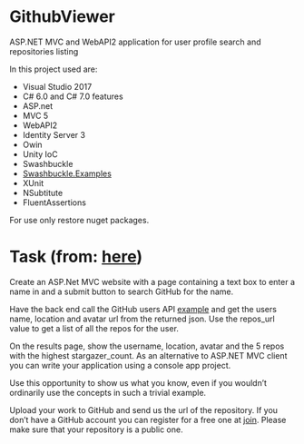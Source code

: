 # GithubViewer

ASP.NET MVC and WebAPI2 application for user profile search and repositories listing

In this project used are:

* Visual Studio 2017 
* C# 6.0 and C# 7.0 features
* ASP.net
* MVC 5
* WebAPI2
* Identity Server 3
* Owin
* Unity IoC
* Swashbuckle
* [Swashbuckle.Examples](https://github.com/mattfrear/Swashbuckle.Examples)
* XUnit
* NSubtitute
* FluentAssertions

For use only restore nuget packages.



# Task (from: [here](https://github.com/sdesyllas/github-explorer/blob/master/README.md))
Create an ASP.Net MVC website with a page containing a text box to enter a name in and a submit button to search GitHub for the name.

Have the back end call the GitHub users API [example](https://api.github.com/users/meanin) and get the users name, location and avatar url from the returned json. Use the repos_url value to get a list of all the repos for the user.

On the results page, show the username, location, avatar and the 5 repos with the highest stargazer_count.
As an alternative to ASP.NET MVC client you can write your application using a console app project.

Use this opportunity to show us what you know, even if you wouldn’t ordinarily use the concepts in such a trivial example.

Upload your work to GitHub and send us the url of the repository. If you don’t have a GitHub account you can register for a free one at [join](https://github.com/join). Please make sure that your repository is a public one.
